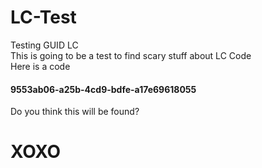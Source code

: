 # LC-Test
Testing GUID LC<br />
This is going to be a test to find scary stuff about LC Code<br/>
Here is a code<br/>
#### 9553ab06-a25b-4cd9-bdfe-a17e69618055 
Do you think this will be found?<br/>
# XOXO
